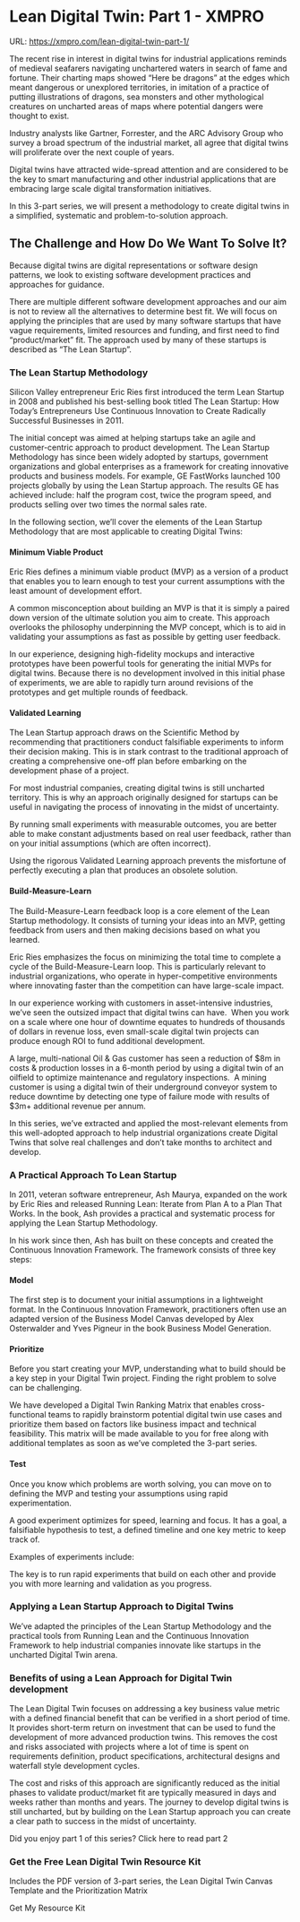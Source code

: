 # Lean Digital Twin: Part 1 - XMPRO

URL: https://xmpro.com/lean-digital-twin-part-1/

The recent rise in interest in digital twins for industrial applications reminds of medieval seafarers navigating unchartered waters in search of fame and fortune. Their charting maps showed “Here be dragons” at the edges which meant dangerous or unexplored territories, in imitation of a practice of putting illustrations of dragons, sea monsters and other mythological creatures on uncharted areas of maps where potential dangers were thought to exist.

Industry analysts like Gartner, Forrester, and the ARC Advisory Group who survey a broad spectrum of the industrial market, all agree that digital twins will proliferate over the next couple of years.

Digital twins have attracted wide-spread attention and are considered to be the key to smart manufacturing and other industrial applications that are embracing large scale digital transformation initiatives.

In this 3-part series, we will present a methodology to create digital twins in a simplified, systematic and problem-to-solution approach.

## The Challenge and How Do We Want To Solve It?

Because digital twins are digital representations or software design patterns, we look to existing software development practices and approaches for guidance.

There are multiple different software development approaches and our aim is not to review all the alternatives to determine best fit. We will focus on applying the principles that are used by many software startups that have vague requirements, limited resources and funding, and first need to find “product/market” fit. The approach used by many of these startups is described as “The Lean Startup”.

### The Lean Startup Methodology

Silicon Valley entrepreneur Eric Ries first introduced the term Lean Startup in 2008 and published his best-selling book titled The Lean Startup: How Today’s Entrepreneurs Use Continuous Innovation to Create Radically Successful Businesses in 2011. 

The initial concept was aimed at helping startups take an agile and customer-centric approach to product development. The Lean Startup Methodology has since been widely adopted by startups, government organizations and global enterprises as a framework for creating innovative products and business models. For example, GE FastWorks launched 100 projects globally by using the Lean Startup approach. The results GE has achieved include: half the program cost, twice the program speed, and products selling over two times the normal sales rate.

In the following section, we’ll cover the elements of the Lean Startup Methodology that are most applicable to creating Digital Twins:

#### Minimum Viable Product

Eric Ries defines a minimum viable product (MVP) as a version of a product that enables you to learn enough to test your current assumptions with the least amount of development effort.

A common misconception about building an MVP is that it is simply a paired down version of the ultimate solution you aim to create. This approach overlooks the philosophy underpinning the MVP concept, which is to aid in validating your assumptions as fast as possible by getting user feedback.

In our experience, designing high-fidelity mockups and interactive prototypes have been powerful tools for generating the initial MVPs for digital twins. Because there is no development involved in this initial phase of experiments, we are able to rapidly turn around revisions of the prototypes and get multiple rounds of feedback.

#### Validated Learning

The Lean Startup approach draws on the Scientific Method by recommending that practitioners conduct falsifiable experiments to inform their decision making. This is in stark contrast to the traditional approach of creating a comprehensive one-off plan before embarking on the development phase of a project.

For most industrial companies, creating digital twins is still uncharted territory. This is why an approach originally designed for startups can be useful in navigating the process of innovating in the midst of uncertainty.

By running small experiments with measurable outcomes, you are better able to make constant adjustments based on real user feedback, rather than on your initial assumptions (which are often incorrect).

Using the rigorous Validated Learning approach prevents the misfortune of perfectly executing a plan that produces an obsolete solution.

#### Build-Measure-Learn

The Build-Measure-Learn feedback loop is a core element of the Lean Startup methodology. It consists of turning your ideas into an MVP, getting feedback from users and then making decisions based on what you learned.

Eric Ries emphasizes the focus on minimizing the total time to complete a cycle of the Build-Measure-Learn loop. This is particularly relevant to industrial organizations, who operate in hyper-competitive environments where innovating faster than the competition can have large-scale impact.

In our experience working with customers in asset-intensive industries, we’ve seen the outsized impact that digital twins can have.  When you work on a scale where one hour of downtime equates to hundreds of thousands of dollars in revenue loss, even small-scale digital twin projects can produce enough ROI to fund additional development.

A large, multi-national Oil & Gas customer has seen a reduction of $8m in costs & production losses in a 6-month period by using a digital twin of an oilfield to optimize maintenance and regulatory inspections.  A mining customer is using a digital twin of their underground conveyor system to reduce downtime by detecting one type of failure mode with results of $3m+ additional revenue per annum.

In this series, we’ve extracted and applied the most-relevant elements from this well-adopted approach to help industrial organizations create Digital Twins that solve real challenges and don’t take months to architect and develop.

### A Practical Approach To Lean Startup

In 2011, veteran software entrepreneur, Ash Maurya, expanded on the work by Eric Ries and released Running Lean: Iterate from Plan A to a Plan That Works. In the book, Ash provides a practical and systematic process for applying the Lean Startup Methodology.

In his work since then, Ash has built on these concepts and created the Continuous Innovation Framework. The framework consists of three key steps:

#### Model

The first step is to document your initial assumptions in a lightweight format. In the Continuous Innovation Framework, practitioners often use an adapted version of the Business Model Canvas developed by Alex Osterwalder and Yves Pigneur in the book Business Model Generation.

#### Prioritize

Before you start creating your MVP, understanding what to build should be a key step in your Digital Twin project. Finding the right problem to solve can be challenging.

We have developed a Digital Twin Ranking Matrix that enables cross-functional teams to rapidly brainstorm potential digital twin use cases and prioritize them based on factors like business impact and technical feasibility. This matrix will be made available to you for free along with additional templates as soon as we’ve completed the 3-part series.

#### Test

Once you know which problems are worth solving, you can move on to defining the MVP and testing your assumptions using rapid experimentation.

A good experiment optimizes for speed, learning and focus. It has a goal, a falsifiable hypothesis to test, a defined timeline and one key metric to keep track of.

Examples of experiments include:

The key is to run rapid experiments that build on each other and provide you with more learning and validation as you progress.

### Applying a Lean Startup Approach to Digital Twins

We’ve adapted the principles of the Lean Startup Methodology and the practical tools from Running Lean and the Continuous Innovation Framework to help industrial companies innovate like startups in the uncharted Digital Twin arena.

### Benefits of using a Lean Approach for Digital Twin development

The Lean Digital Twin focuses on addressing a key business value metric with a defined financial benefit that can be verified in a short period of time. It provides short-term return on investment that can be used to fund the development of more advanced production twins. This removes the cost and risks associated with projects where a lot of time is spent on requirements definition, product specifications, architectural designs and waterfall style development cycles.

The cost and risks of this approach are significantly reduced as the initial phases to validate product/market fit are typically measured in days and weeks rather than months and years. The journey to develop digital twins is still uncharted, but by building on the Lean Startup approach you can create a clear path to success in the midst of uncertainty.

Did you enjoy part 1 of this series? Click here to read part 2

### Get the Free Lean Digital Twin Resource Kit

Includes the PDF version of 3-part series, the Lean Digital Twin Canvas Template and the Prioritization Matrix

Get My Resource Kit

